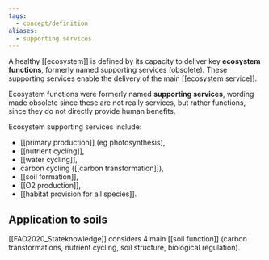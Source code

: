 ```yaml
---
tags:
  - concept/definition
aliases:
  - supporting services
---
```

A healthy [[ecosystem]] is defined by its capacity to deliver key **ecosystem functions**, formerly named supporting services (obsolete). These supporting services enable the delivery of the main [[ecosystem service]].

Ecosystem functions were formerly named **supporting services**, wording made obsolete since these are not really services, but rather functions, since they do not directly provide human benefits.

Ecosystem supporting services include:
- [[primary production]] (eg photosynthesis), 
- [[nutrient cycling]],
- [[water cycling]],
- carbon cycling ([[carbon transformation]]),
- [[soil formation]],
- [[O2 production]], 
- [[habitat provision for all species]].

## Application to soils
[[FAO2020_Stateknowledge]] considers 4 main [[soil function]] (carbon transformations, nutrient cycling, soil structure, biological regulation).


